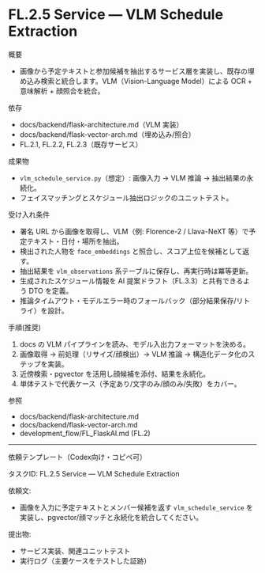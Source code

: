 # FL.2.5 Service — VLM Schedule Extraction

概要
- 画像から予定テキストと参加候補を抽出するサービス層を実装し、既存の埋め込み検索と統合します。VLM（Vision-Language Model）による OCR + 意味解析 + 顔照合を統合。

依存
- docs/backend/flask-architecture.md（VLM 実装）
- docs/backend/flask-vector-arch.md（埋め込み/照合）
- FL.2.1, FL.2.2, FL.2.3（既存サービス）

成果物
- `vlm_schedule_service.py`（想定）: 画像入力 → VLM 推論 → 抽出結果の永続化。
- フェイスマッチングとスケジュール抽出ロジックのユニットテスト。

受け入れ条件
- 署名 URL から画像を取得し、VLM（例: Florence-2 / Llava-NeXT 等）で予定テキスト・日付・場所を抽出。
- 検出された人物を `face_embeddings` と照合し、スコア上位を候補として返す。
- 抽出結果を `vlm_observations` 系テーブルに保存し、再実行時は冪等更新。
- 生成されたスケジュール情報を AI 提案ドラフト（FL.3.3）と共有できるよう DTO を定義。
- 推論タイムアウト・モデルエラー時のフォールバック（部分結果保存/リトライ）を設計。

手順(推奨)
1) docs の VLM パイプラインを読み、モデル入出力フォーマットを決める。
2) 画像取得 → 前処理（リサイズ/顔検出）→ VLM 推論 → 構造化データ化のステップを実装。
3) 近傍検索・pgvector を活用し顔候補を添付、結果を永続化。
4) 単体テストで代表ケース（予定あり/文字のみ/顔のみ/失敗）をカバー。

参照
- docs/backend/flask-architecture.md
- docs/backend/flask-vector-arch.md
- development_flow/FL_FlaskAI.md (FL.2)

---
依頼テンプレート（Codex向け・コピペ可）

タスクID: FL.2.5 Service — VLM Schedule Extraction

依頼文:
- 画像を入力に予定テキストとメンバー候補を返す `vlm_schedule_service` を実装し、pgvector/顔マッチと永続化を統合してください。

提出物:
- サービス実装、関連ユニットテスト
- 実行ログ（主要ケースをテストした証跡）
